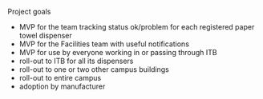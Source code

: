 Project goals

- MVP for the team tracking status ok/problem for each registered paper towel dispenser
- MVP for the Facilities team with useful notifications
- MVP for use by everyone working in or passing through ITB
- roll-out to ITB for all its dispensers
- roll-out to one or two other campus buildings
- roll-out to entire campus
- adoption by manufacturer
